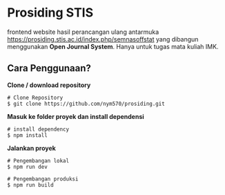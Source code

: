 # Prosiding STIS

frontend website hasil perancangan ulang antarmuka https://prosiding.stis.ac.id/index.php/semnasoffstat yang dibangun menggunakan **Open Journal System**. Hanya untuk tugas mata kuliah IMK.

## Cara Penggunaan?

**Clone / download repository**

```shell
# Clone Repository
$ git clone https://github.com/nym570/prosiding.git
```

**Masuk ke folder proyek dan install dependensi**

```shell
# install dependency
$ npm install
```

**Jalankan proyek**

```shell
# Pengembangan lokal
$ npm run dev
```
```shell
# Pengembangan produksi
$ npm run build
```
